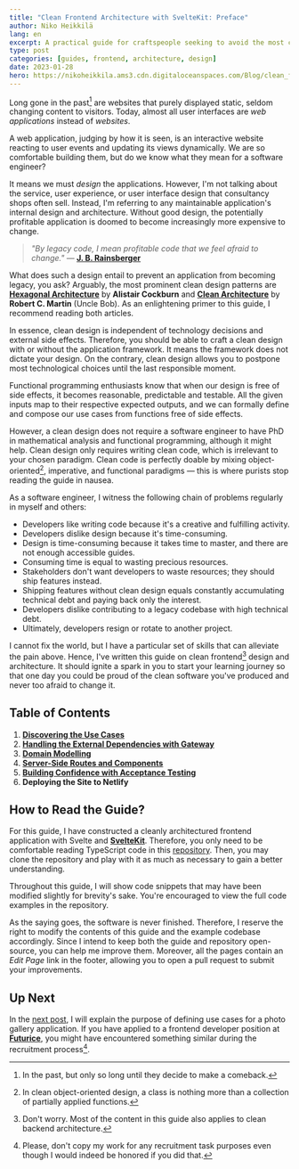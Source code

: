 ```yaml
---
title: "Clean Frontend Architecture with SvelteKit: Preface"
author: Niko Heikkilä
lang: en
excerpt: A practical guide for craftspeople seeking to avoid the most common pitfalls when designing modern frontend applications.
type: post
categories: [guides, frontend, architecture, design]
date: 2023-01-28
hero: https://nikoheikkila.ams3.cdn.digitaloceanspaces.com/Blog/clean_frontend_architecture_with_sveltekit.jpg
---
```


Long gone in the past[^1] are websites that purely displayed static, seldom changing content to visitors. Today, almost all user interfaces are _web applications_ instead of _websites_.

A web application, judging by how it is seen, is an interactive website reacting to user events and updating its views dynamically. We are so comfortable building them, but do we know what they mean for a software engineer?

It means we must _design_ the applications. However, I'm not talking about the service, user experience, or user interface design that consultancy shops often sell. Instead, I'm referring to any maintainable application's internal design and architecture. Without good design, the potentially profitable application is doomed to become increasingly more expensive to change.

> _"By legacy code, I mean profitable code that we feel afraid to change."_ — [**J. B. Rainsberger**](https://blog.thecodewhisperer.com/permalink/surviving-legacy-code-with-golden-master-and-sampling)

What does such a design entail to prevent an application from becoming legacy, you ask? Arguably, the most prominent clean design patterns are [**Hexagonal Architecture**](https://alistair.cockburn.us/hexagonal-architecture/) by **Alistair Cockburn** and [**Clean Architecture**](https://blog.cleancoder.com/uncle-bob/2012/08/13/the-clean-architecture.html) by **Robert C. Martin** (Uncle Bob). As an enlightening primer to this guide, I recommend reading both articles.

In essence, clean design is independent of technology decisions and external side effects. Therefore, you should be able to craft a clean design with or without the application framework. It means the framework does not dictate your design. On the contrary, clean design allows you to postpone most technological choices until the last responsible moment.

Functional programming enthusiasts know that when our design is free of side effects, it becomes reasonable, predictable and testable. All the given inputs map to their respective expected outputs, and we can formally define and compose our use cases from functions free of side effects.

However, a clean design does not require a software engineer to have PhD in mathematical analysis and functional programming, although it might help. Clean design only requires writing clean code, which is irrelevant to your chosen paradigm. Clean code is perfectly doable by mixing object-oriented[^2], imperative, and functional paradigms — this is where purists stop reading the guide in nausea.

As a software engineer, I witness the following chain of problems regularly in myself and others:

-   Developers like writing code because it's a creative and fulfilling activity.
-   Developers dislike design because it's time-consuming.
-   Design is time-consuming because it takes time to master, and there are not enough accessible guides.
-   Consuming time is equal to wasting precious resources.
-   Stakeholders don't want developers to waste resources; they should ship features instead.
-   Shipping features without clean design equals constantly accumulating technical debt and paying back only the interest.
-   Developers dislike contributing to a legacy codebase with high technical debt.
-   Ultimately, developers resign or rotate to another project.

I cannot fix the world, but I have a particular set of skills that can alleviate the pain above. Hence, I've written this guide on clean frontend[^3] design and architecture. It should ignite a spark in you to start your learning journey so that one day you could be proud of the clean software you've produced and never too afraid to change it.

## Table of Contents

1. [**Discovering the Use Cases**][part1]
2. [**Handling the External Dependencies with Gateway**][part2]
3. [**Domain Modelling**][part3]
4. [**Server-Side Routes and Components**][part4]
5. [**Building Confidence with Acceptance Testing**][part5]
6. **Deploying the Site to Netlify**

## How to Read the Guide?

For this guide, I have constructed a cleanly architectured frontend application with Svelte and [**SvelteKit**](https://kit.svelte.dev/). Therefore, you only need to be comfortable reading TypeScript code in this [repository](https://github.com/nikoheikkila/photo-browser). Then, you may clone the repository and play with it as much as necessary to gain a better understanding.

Throughout this guide, I will show code snippets that may have been modified slightly for brevity's sake. You're encouraged to view the full code examples in the repository.

As the saying goes, the software is never finished. Therefore, I reserve the right to modify the contents of this guide and the example codebase accordingly. Since I intend to keep both the guide and repository open-source, you can help me improve them. Moreover, all the pages contain an _Edit Page_ link in the footer, allowing you to open a pull request to submit your improvements.

## Up Next

In the [next post][part1], I will explain the purpose of defining use cases for a photo gallery application. If you have applied to a frontend developer position at [**Futurice**](https://futurice.com/careers), you might have encountered something similar during the recruitment process[^4].

[^1]: In the past, but only so long until they decide to make a comeback.
[^2]: In clean object-oriented design, a class is nothing more than a collection of partially applied functions.
[^3]: Don't worry. Most of the content in this guide also applies to clean backend architecture.
[^4]: Please, don't copy my work for any recruitment task purposes even though I would indeed be honored if you did that.

[part1]: /blog/clean-frontend-architecture-with-sveltekit/discovering-the-use-cases
[part2]: /blog/clean-frontend-architecture-with-sveltekit/handling-the-external-dependencies-with-gateway
[part3]: /blog/clean-frontend-architecture-with-sveltekit/domain-modelling
[part4]: /blog/clean-frontend-architecture-with-sveltekit/server-side-routes-and-components
[part5]: /blog/clean-frontend-architecture-with-sveltekit/acceptance-testing
